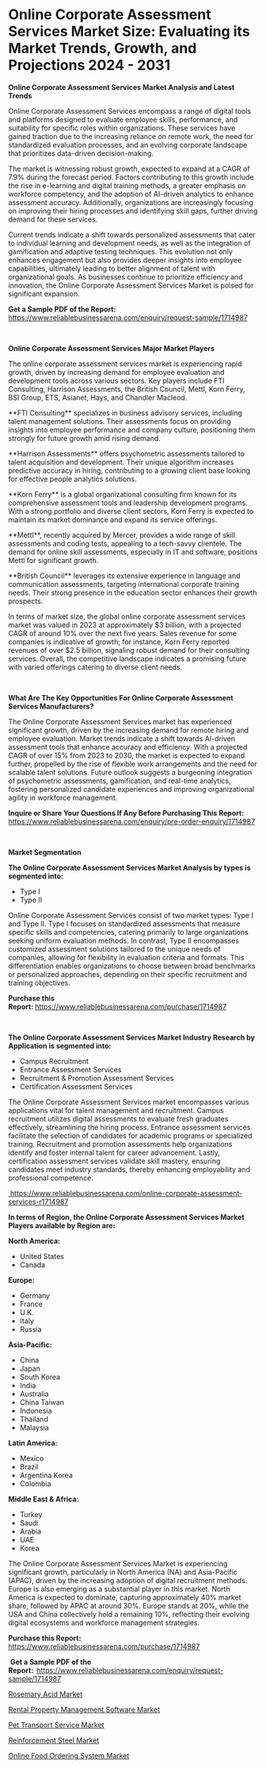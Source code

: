 <p><h1>Online Corporate Assessment Services Market Size: Evaluating its Market Trends, Growth, and Projections 2024 - 2031</h1></p><p><strong>Online Corporate Assessment Services Market Analysis and Latest Trends</strong></p>
<p><p>Online Corporate Assessment Services encompass a range of digital tools and platforms designed to evaluate employee skills, performance, and suitability for specific roles within organizations. These services have gained traction due to the increasing reliance on remote work, the need for standardized evaluation processes, and an evolving corporate landscape that prioritizes data-driven decision-making.</p><p>The market is witnessing robust growth, expected to expand at a CAGR of 7.9% during the forecast period. Factors contributing to this growth include the rise in e-learning and digital training methods, a greater emphasis on workforce competency, and the adoption of AI-driven analytics to enhance assessment accuracy. Additionally, organizations are increasingly focusing on improving their hiring processes and identifying skill gaps, further driving demand for these services.</p><p>Current trends indicate a shift towards personalized assessments that cater to individual learning and development needs, as well as the integration of gamification and adaptive testing techniques. This evolution not only enhances engagement but also provides deeper insights into employee capabilities, ultimately leading to better alignment of talent with organizational goals. As businesses continue to prioritize efficiency and innovation, the Online Corporate Assessment Services Market is poised for significant expansion.</p></p>
<p><strong>Get a Sample PDF of the Report:&nbsp;</strong> <a href="https://www.reliablebusinessarena.com/enquiry/request-sample/1714987?utm_campaign=1332&utm_medium=2&utm_source=Github&utm_content=ia&utm_term=23102024&utm_id=online-corporate-assessment-services">https://www.reliablebusinessarena.com/enquiry/request-sample/1714987</a></p>
<p>&nbsp;</p>
<p><strong>Online Corporate Assessment Services Major Market Players</strong></p>
<p><p>The online corporate assessment services market is experiencing rapid growth, driven by increasing demand for employee evaluation and development tools across various sectors. Key players include FTI Consulting, Harrison Assessments, the British Council, Mettl, Korn Ferry, BSI Group, ETS, Asianet, Hays, and Chandler Macleod.</p><p>**FTI Consulting** specializes in business advisory services, including talent management solutions. Their assessments focus on providing insights into employee performance and company culture, positioning them strongly for future growth amid rising demand.</p><p>**Harrison Assessments** offers psychometric assessments tailored to talent acquisition and development. Their unique algorithm increases predictive accuracy in hiring, contributing to a growing client base looking for effective people analytics solutions.</p><p>**Korn Ferry** is a global organizational consulting firm known for its comprehensive assessment tools and leadership development programs. With a strong portfolio and diverse client sectors, Korn Ferry is expected to maintain its market dominance and expand its service offerings.</p><p>**Mettl**, recently acquired by Mercer, provides a wide range of skill assessments and coding tests, appealing to a tech-savvy clientele. The demand for online skill assessments, especially in IT and software, positions Mettl for significant growth.</p><p>**British Council** leverages its extensive experience in language and communication assessments, targeting international corporate training needs. Their strong presence in the education sector enhances their growth prospects.</p><p>In terms of market size, the global online corporate assessment services market was valued in 2023 at approximately $3 billion, with a projected CAGR of around 10% over the next five years. Sales revenue for some companies is indicative of growth; for instance, Korn Ferry reported revenues of over $2.5 billion, signaling robust demand for their consulting services. Overall, the competitive landscape indicates a promising future with varied offerings catering to diverse client needs.</p></p>
<p>&nbsp;</p>
<p><strong>What Are The Key Opportunities For Online Corporate Assessment Services Manufacturers?</strong></p>
<p><p>The Online Corporate Assessment Services market has experienced significant growth, driven by the increasing demand for remote hiring and employee evaluation. Market trends indicate a shift towards AI-driven assessment tools that enhance accuracy and efficiency. With a projected CAGR of over 15% from 2023 to 2030, the market is expected to expand further, propelled by the rise of flexible work arrangements and the need for scalable talent solutions. Future outlook suggests a burgeoning integration of psychometric assessments, gamification, and real-time analytics, fostering personalized candidate experiences and improving organizational agility in workforce management.</p></p>
<p><strong>Inquire or Share Your Questions If Any Before Purchasing This Report:</strong> <a href="https://www.reliablebusinessarena.com/enquiry/pre-order-enquiry/1714987?utm_campaign=1332&utm_medium=2&utm_source=Github&utm_content=ia&utm_term=23102024&utm_id=online-corporate-assessment-services">https://www.reliablebusinessarena.com/enquiry/pre-order-enquiry/1714987</a></p>
<p>&nbsp;</p>
<p><strong>Market Segmentation</strong></p>
<p><strong>The Online Corporate Assessment Services Market Analysis by types is segmented into:</strong></p>
<p><ul><li>Type I</li><li>Type II</li></ul></p>
<p><p>Online Corporate Assessment Services consist of two market types: Type I and Type II. Type I focuses on standardized assessments that measure specific skills and competencies, catering primarily to large organizations seeking uniform evaluation methods. In contrast, Type II encompasses customized assessment solutions tailored to the unique needs of companies, allowing for flexibility in evaluation criteria and formats. This differentiation enables organizations to choose between broad benchmarks or personalized approaches, depending on their specific recruitment and training objectives.</p></p>
<p><strong>Purchase this Report:&nbsp;</strong><a href="https://www.reliablebusinessarena.com/purchase/1714987?utm_campaign=1332&utm_medium=2&utm_source=Github&utm_content=ia&utm_term=23102024&utm_id=online-corporate-assessment-services">https://www.reliablebusinessarena.com/purchase/1714987</a></p>
<p>&nbsp;</p>
<p><strong>The Online Corporate Assessment Services Market Industry Research by Application is segmented into:</strong></p>
<p><ul><li>Campus Recruitment</li><li>Entrance Assessment Services</li><li>Recruitment & Promotion Assessment Services</li><li>Certification Assessment Services</li></ul></p>
<p><p>The Online Corporate Assessment Services market encompasses various applications vital for talent management and recruitment. Campus recruitment utilizes digital assessments to evaluate fresh graduates effectively, streamlining the hiring process. Entrance assessment services facilitate the selection of candidates for academic programs or specialized training. Recruitment and promotion assessments help organizations identify and foster internal talent for career advancement. Lastly, certification assessment services validate skill mastery, ensuring candidates meet industry standards, thereby enhancing employability and professional competence.</p></p>
<p><a href="https://www.reliablebusinessarena.com/online-corporate-assessment-services-r1714987?utm_campaign=1332&utm_medium=2&utm_source=Github&utm_content=ia&utm_term=23102024&utm_id=online-corporate-assessment-services">&nbsp;https://www.reliablebusinessarena.com/online-corporate-assessment-services-r1714987</a></p>
<p><strong>In terms of Region, the Online Corporate Assessment Services Market Players available by Region are:</strong></p>
<p>
    <p> <strong> North America: </strong>
        <ul>
            <li>United States</li>
            <li>Canada</li>
        </ul>
        </p> 
    <p> <strong> Europe: </strong>
        <ul>
            <li>Germany</li>
            <li>France</li>
            <li>U.K.</li>
            <li>Italy</li>
            <li>Russia</li>
        </ul>
        </p> 
    <p> <strong> Asia-Pacific: </strong>
        <ul>
            <li>China</li>
            <li>Japan</li>
            <li>South Korea</li>
            <li>India</li>
            <li>Australia</li>
            <li>China Taiwan</li>
            <li>Indonesia</li>
            <li>Thailand</li>
            <li>Malaysia</li>
        </ul>
        </p> 
    <p> <strong> Latin America: </strong>
        <ul>
            <li>Mexico</li>
            <li>Brazil</li>
            <li>Argentina Korea</li>
            <li>Colombia</li>
        </ul>
        </p> 
    <p> <strong> Middle East & Africa: </strong>
        <ul>
            <li>Turkey</li>
            <li>Saudi</li>
            <li>Arabia</li>
            <li>UAE</li>
            <li>Korea</li>
        </ul>
    </p>
    </p>
<p><p>The Online Corporate Assessment Services Market is experiencing significant growth, particularly in North America (NA) and Asia-Pacific (APAC), driven by the increasing adoption of digital recruitment methods. Europe is also emerging as a substantial player in this market. North America is expected to dominate, capturing approximately 40% market share, followed by APAC at around 30%. Europe stands at 20%, while the USA and China collectively hold a remaining 10%, reflecting their evolving digital ecosystems and workforce management strategies.</p></p>
<p><strong>Purchase this Report: </strong><a href="https://www.reliablebusinessarena.com/purchase/1714987?utm_campaign=1332&utm_medium=2&utm_source=Github&utm_content=ia&utm_term=23102024&utm_id=online-corporate-assessment-services">https://www.reliablebusinessarena.com/purchase/1714987</a></p>
<p>&nbsp;<strong>Get a Sample PDF of the Report:&nbsp;&nbsp;</strong><a href="https://www.reliablebusinessarena.com/enquiry/request-sample/1714987?utm_campaign=1332&utm_medium=2&utm_source=Github&utm_content=ia&utm_term=23102024&utm_id=online-corporate-assessment-services">https://www.reliablebusinessarena.com/enquiry/request-sample/1714987</a></p>
<p><strong></strong></p>
<p><p><a href="https://github.com/luckyshygirl/Market-Research-Report-List-6/blob/main/rosemary-acid-market.md?utm_campaign=1332&utm_medium=2&utm_source=Github&utm_content=ia&utm_term=23102024&utm_id=online-corporate-assessment-services">Rosemary Acid Market</a></p><p><a href="https://www.linkedin.com/pulse/future-rental-property-management-software-market-global-qycgc?utm_campaign=1332&utm_medium=2&utm_source=Github&utm_content=ia&utm_term=23102024&utm_id=online-corporate-assessment-services">Rental Property Management Software Market</a></p><p><a href="https://www.linkedin.com/pulse/opportunities-challenges-pet-transport-service-market-avkjc?utm_campaign=1332&utm_medium=2&utm_source=Github&utm_content=ia&utm_term=23102024&utm_id=online-corporate-assessment-services">Pet Transport Service Market</a></p><p><a href="https://www.linkedin.com/pulse/insights-reinforcement-steel-industry-market-financial-acctc?utm_campaign=1332&utm_medium=2&utm_source=Github&utm_content=ia&utm_term=23102024&utm_id=online-corporate-assessment-services">Reinforcement Steel Market</a></p><p><a href="https://www.linkedin.com/pulse/digital-transformation-online-food-ordering-system-bwwwc?utm_campaign=1332&utm_medium=2&utm_source=Github&utm_content=ia&utm_term=23102024&utm_id=online-corporate-assessment-services">Online Food Ordering System Market</a></p></p>